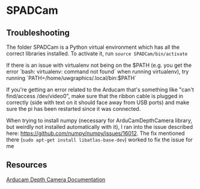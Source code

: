 # SPADCam


## Troubleshooting
The folder SPADCam is a Python virtual environment which has all the correct libraries installed. To activate it, run `source SPADCam/bin/activate`

If there is an issue with virtualenv not being on the $PATH (e.g. you get the error `bash: virtualenv: command not found` when running virtualenv), try running `PATH=/home/uwgraphics/.local/bin:$PATH`

If you're getting an error related to the Arducam that's something like "can't find/access /dev/video0", make sure that the ribbon cable is plugged in correctly (side with text on it should face away from USB ports) and make sure the pi has been restarted since it was connected.

When trying to install numpy (necessary for ArduCamDepthCamera library, but weirdly not installed automatically with it), I ran into the issue described here: https://github.com/numpy/numpy/issues/16012. The fix mentioned there (`sudo apt-get install libatlas-base-dev`) worked to fix the issue for me

## Resources
[Arducam Depth Camera Documentation](https://docs.arducam.com/Raspberry-Pi-Camera/Tof-camera/TOF-Camera/)